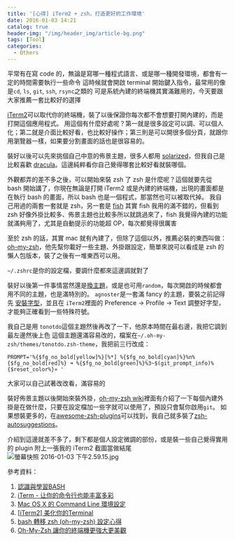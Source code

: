 ```yaml
---
title: '[心得] iTerm2 + zsh，打造更好的工作環境'
date: 2016-01-03 14:21
catalog: true
header-img: "/img/header_img/article-bg.png"
tags: [Tool]
categories:
  - Others
---
```

平常有在寫 code 的，無論是寫哪一種程式語言、或是哪一種開發環境，都會有一定的時間需要執行一些命令
這時候就會開啟 terminal 開始鍵入指令，最常用的像是`cd`, `ls`, `git`, `ssh`, `rsync`之類的
可是系統內建的終端機其實滿難用的，今天要跟大家推薦一套比較好的選擇

<!-- more -->

[iTerm2](https://www.iterm2.com/)可以取代你的終端機，裝了以後保證你每次都不會想要打開內建的，而是打開這個應用程式。
用這個有什麼好處呢？第一就是很多設定可以調、可以個人化；第二就是介面比較好看，也比較好操作；第三則是可以開很多個分頁，就跟你用瀏覽器一樣，如果要分割畫面的話也是很容易的。

裝好以後可以先來挑個自己中意的佈景主題，很多人都用 [solarized](http://ethanschoonover.com/solarized)，但我自己是比較喜歡 [dracula](https://zenorocha.github.io/dracula-theme/iterm/)。這邊純粹看你自己覺得哪套比較好看就裝哪個。

外觀都弄的差不多之後，可以開始來裝 zsh 了
zsh 是什麼呢？這個就要先從 bash 開始講了，你現在無論是打開 iTerm2 或是內建的終端機，出現的畫面都是在執行 bash 的畫面，所以 bash 也是一個程式，那當然也可以被取代掉。
我自己用過的兩套一套就是 zsh，另一套是 [fish](http://fishshell.com/)
其實 fish 我用的滿不錯的，但看到 zsh 好像外掛比較多、佈景主題也比較多所以就跳過來了，fish 我覺得內建的功能就滿夠用了，尤其是自動提示的功能超 OP，每次都覺得很厲害

至於 zsh 的話，其實 mac 就有內建了，但除了這個以外，推薦必裝的東西叫做：[oh-my-zsh](https://github.com/robbyrussell/oh-my-zsh)，他先幫你載好一些主題、外掛跟設定，簡單來說可以看成是 zsh 的懶人包版本，裝了之後有一堆東西可以用。

`~/.zshrc`是你的設定檔，要調什麼都來這邊調就對了

裝好以後第一件事情當然還是[換主題](https://github.com/robbyrussell/oh-my-zsh/wiki/themes)，或是也可用`random`，每次開啟的時候都會用不同的主題，也是滿特別的。
`agnoster`是一套滿 fancy 的主題，要裝之前記得先 [安裝字型](https://github.com/powerline/fonts)，並且在 `iTerm2`裡面的 Preference -> Profile -> Text 調整好字型，才能夠正確看到一些特殊符號。

我自己是用 `tonotdo`這個主題然後再改了一下，他原本時間在最右邊，我把它調到最左邊然後上色
這個主題還滿容易改的，檔案在`~/.oh-my-zsh/themes/tonotdo.zsh-theme`，我把前三行改成：
```
PROMPT='%{$fg_no_bold[yellow]%}[%*] %{$fg_no_bold[cyan]%}%n%{$fg_no_bold[red]%} ➜ %{$fg_no_bold[green]%}%3~$(git_prompt_info)%{$reset_color%}» '
```
大家可以自己試著改改看，滿容易的

裝好佈景主題以後開始來裝外掛，[oh-my-zsh wiki](https://github.com/robbyrussell/oh-my-zsh/wiki/Plugins)裡面有介紹了一下每個內建外掛是在做什麼，只要在設定檔加一些字就可以使用了，預設只會幫你啟用`git`。
如果想裝更多的，在[awesome-zsh-plugins](https://github.com/unixorn/awesome-zsh-plugins)可以找到，我自己就多裝了[zsh-autosuggestions](https://github.com/tarruda/zsh-autosuggestions)。

介紹到這邊就差不多了，剩下都是個人設定微調的部份，或是裝一些自己覺得實用的 plugin
附上一張我的 iTerm2 截圖當做結尾
![螢幕快照 2016-01-03 下午2.59.15.jpg](http://user-image.logdown.io/user/7013/blog/6977/post/402147/fEGlo1qnSLOxyKl8Lcv0_%E8%9E%A2%E5%B9%95%E5%BF%AB%E7%85%A7%202016-01-03%20%E4%B8%8B%E5%8D%882.59.15.jpg)



參考資料：
1. [認識與學習BASH](http://linux.vbird.org/linux_basic/0320bash.php#bash)
2. [iTerm - 让你的命令行也能丰富多彩](http://swiftcafe.io/2015/07/25/iterm)
3. [ Mac OS X 的 Command Line 環境設定](http://blog.littlelin.info/posts/2014/01/05/mac-os-x-command-line-environment-setup)
4. [[iTerm2] 美化你的Terminal](http://ucheng.logdown.com/posts/2013/10/30/spruce-up-your-terminal)
5. [bash 轉移 zsh (oh-my-zsh) 設定心得](http://icarus4.logdown.com/posts/177661-from-bash-to-zsh-setup-tips)
6. [Oh-My-Zsh 讓你的終端機更強大更美觀](http://iphone4.tw/forums/showthread.php?t=206652)